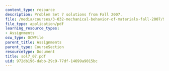 ```yaml
---
content_type: resource
description: Problem Set 7 solutions from Fall 2007.
file: /media/courses/3-032-mechanical-behavior-of-materials-fall-2007/972db196dabb29c977df14699a9015bc_sol7_07.pdf
file_type: application/pdf
learning_resource_types:
- Assignments
ocw_type: OCWFile
parent_title: Assignments
parent_type: CourseSection
resourcetype: Document
title: sol7_07.pdf
uid: 972db196-dabb-29c9-77df-14699a9015bc
---
```

